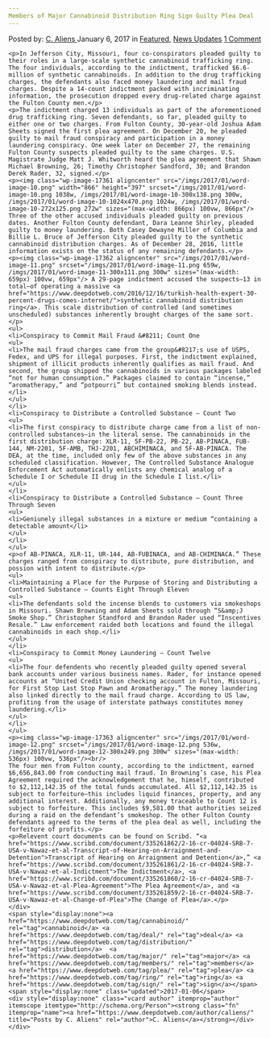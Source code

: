 ```yaml
---
Members of Major Cannabinoid Distribution Ring Sign Guilty Plea Deal
---
```

<article class="post-listing post-17351 post type-post status-publish format-standard has-post-thumbnail hentry  tag-cannabinoid tag-deal tag-distribution tag-guilty tag-major tag-members tag-plea tag-ring tag-sign">
    <div class="post-inner">
        <span>Posted by: <a href="https://www.deepdotweb.com/author/caliens/" title="">C. Aliens </a></span>
    <span>January 6, 2017</span>
    <span>in <a href="https://www.deepdotweb.com/category/deepdot-news/" rel="category tag">Featured</a>, <a href="https://www.deepdotweb.com/category/news-updates/" rel="category tag">News Updates</a></span>
    <span><a href="https://www.deepdotweb.com/2017/01/06/members-major-cannabinoid-distribution-ring-sign-guilty-plea-deal/#comments">1 Comment</a></span>
    </p>
    <div class="clear"></div>
    
    <p>In Jefferson City, Missouri, four co-conspirators pleaded guilty to their roles in a large-scale synthetic cannabinoid trafficking ring. The four individuals, according to the indictment, trafficked $6.6-million of synthetic cannabinoids. In addition to the drug trafficking charges, the defendants also faced money laundering and mail fraud charges. Despite a 14-count indictment packed with incriminating information, the prosecution dropped every drug-related charge against the Fulton County men.</p>
    <p>The indictment charged 13 individuals as part of the aforementioned drug trafficking ring. Seven defendants, so far, pleaded guilty to either one or two charges. From Fulton County, 30-year-old Joshua Adam Sheets signed the first plea agreement. On December 20, he pleaded guilty to mail fraud conspiracy and participation in a money laundering conspiracy. One week later on December 27, the remaining Fulton County suspects pleaded guilty to the same charges. U.S. Magistrate Judge Matt J. Whitworth heard the plea agreement that Shawn Michael Browning, 26; Timothy Christopher Sandford, 30; and Brandon Derek Rader, 32, signed.</p>
    <p><img class="wp-image-17361 aligncenter" src="/imgs/2017/01/word-image-10.png" width="866" height="397" srcset="/imgs/2017/01/word-image-10.png 1038w, /imgs/2017/01/word-image-10-300x138.png 300w, /imgs/2017/01/word-image-10-1024x470.png 1024w, /imgs/2017/01/word-image-10-272x125.png 272w" sizes="(max-width: 866px) 100vw, 866px"/> Three of the other accused individuals pleaded guilty on previous dates. Another Fulton County defendant, Dara Leanne Shirley, pleaded guilty to money laundering. Both Casey Dewayne Miller of Columbia and Billie L. Bruce of Jefferson City pleaded guilty to the synthetic cannabinoid distribution charges. As of December 28, 2016, little information exists on the status of any remaining defendants.</p>
    <p><img class="wp-image-17362 aligncenter" src="/imgs/2017/01/word-image-11.png" srcset="/imgs/2017/01/word-image-11.png 659w, /imgs/2017/01/word-image-11-300x111.png 300w" sizes="(max-width: 659px) 100vw, 659px"/> A 29-page indictment accused the suspects—13 in total—of operating a massive <a href="https://www.deepdotweb.com/2016/12/16/turkish-health-expert-30-percent-drugs-comes-internet/">synthetic cannabinoid distribution ring</a>. This scale distribution of controlled (and sometimes unscheduled) substances inherently brought charges of the same sort.</p>
    <ul>
    <li>Conspiracy to Commit Mail Fraud &#8211; Count One
    <ul>
    <li>The mail fraud charges came from the group&#8217;s use of USPS, Fedex, and UPS for illegal purposes. First, the indictment explained, shipment of illicit products inherently qualifies as mail fraud. And second, the group shipped the cannabinoids in various packages labeled “not for human consumption.” Packages claimed to contain “incense,” “aromatherapy,” and “potpourri” but contained smoking blends instead.</li>
    </ul>
    </li>
    <li>Conspiracy to Distribute a Controlled Substance – Count Two
    <ul>
    <li>The first conspiracy to distribute charge came from a list of non-controlled substances—in the literal sense. The cannabinoids in the first distribution charge: XLR-11, 5F-PB-22, PB-22, AB-PINACA, FUB-144, NM-2201, 5F-AMB, THJ-2201, ABCHIMINACA, and 5F-AB-PINACA. The DEA, at the time, included only few of the above substances in any scheduled classification. However, The Controlled Substance Analogue Enforcement Act automatically enlists any chemical analog of a Schedule I or Schedule II drug in the Schedule I list.</li>
    </ul>
    </li>
    <li>Conspiracy to Distribute a Controlled Substance – Count Three Through Seven
    <ul>
    <li>Geniunely illegal substances in a mixture or medium “containing a detectable amount</li>
    </ul>
    </li>
    </ul>
    <p>of AB-PINACA, XLR-11, UR-144, AB-FUBINACA, and AB-CHIMINACA.” These charges ranged from conspiracy to distribute, pure distribution, and possion with intent to distribute.</p>
    <ul>
    <li>Maintaining a Place for the Purpose of Storing and Distributing a Controlled Substance – Counts Eight Through Eleven
    <ul>
    <li>The defendants sold the incense blends to customers via smokeshops in Missouri. Shawn Browning and Adam Sheets sold through “S&amp;J Smoke Shop.” Christopher Standford and Brandon Rader used “Inscentives Resale.” Law enforcement raided both locations and found the illegal cannabinoids in each shop.</li>
    </ul>
    </li>
    <li>Conspiracy to Commit Money Laundering – Count Twelve
    <ul>
    <li>The four defendents who recently pleaded guilty opened several bank accounts under various business names. Rader, for instance opened accounts at “United Credit Union checking account in Fulton, Missouri, for First Stop Last Stop Pawn and Aromatherapy.” The money laundering also linked directly to the mail fraud charge. According to US law, profiting from the usage of interstate pathways constitutes money laundering.</li>
    </ul>
    </li>
    </ul>
    <p><img class="wp-image-17363 aligncenter" src="/imgs/2017/01/word-image-12.png" srcset="/imgs/2017/01/word-image-12.png 536w, /imgs/2017/01/word-image-12-300x249.png 300w" sizes="(max-width: 536px) 100vw, 536px"/><br/>
    The four men from Fulton county, according to the indictment, earned $6,656,843.00 from conducting mail fraud. In Browning’s case, his Plea Agreement required the acknowledgement that he, himself, contributed to $2,112,142.35 of the total funds accumulated. All $2,112,142.35 is subject to forfeiture—this includes liquid finances, property, and any additional interest. Additionally, any money traceable to Count 12 is subject to forfeiture. This includes $9,581.00 that authorities seized during a raid on the defendant’s smokeshop. The other Fulton County defendants agreed to the terms of the plea deal as well, including the forfeiture of profits.</p>
    <p>Relevent court documents can be found on Scribd. “<a href="https://www.scribd.com/document/335261862/2-16-cr-04024-SRB-7-USA-v-Nawaz-et-al-Transcript-of-Hearing-on-Arraignment-and-Detention">Transcript of Hearing on Arraignment and Detention</a>,” <a href="https://www.scribd.com/document/335261861/2-16-cr-04024-SRB-7-USA-v-Nawaz-et-al-Indictment">The Indictment</a>, <a href="https://www.scribd.com/document/335261860/2-16-cr-04024-SRB-7-USA-v-Nawaz-et-al-Plea-Agreement">The Plea Agreement</a>, and <a href="https://www.scribd.com/document/335261859/2-16-cr-04024-SRB-7-USA-v-Nawaz-et-al-Change-of-Plea">The Change of Plea</a>.</p>
    </div>
    <span style="display:none"><a href="https://www.deepdotweb.com/tag/cannabinoid/" rel="tag">cannabinoid</a> <a href="https://www.deepdotweb.com/tag/deal/" rel="tag">deal</a> <a href="https://www.deepdotweb.com/tag/distribution/" rel="tag">distribution</a>  <a href="https://www.deepdotweb.com/tag/major/" rel="tag">major</a> <a href="https://www.deepdotweb.com/tag/members/" rel="tag">members</a> <a href="https://www.deepdotweb.com/tag/plea/" rel="tag">plea</a> <a href="https://www.deepdotweb.com/tag/ring/" rel="tag">ring</a> <a href="https://www.deepdotweb.com/tag/sign/" rel="tag">sign</a></span> <span style="display:none" class="updated">2017-01-06</span>
    <div style="display:none" class="vcard author" itemprop="author" itemscope itemtype="http://schema.org/Person"><strong class="fn" itemprop="name"><a href="https://www.deepdotweb.com/author/caliens/" title="Posts by C. Aliens" rel="author">C. Aliens</a></strong></div>
    </div>
</article>

